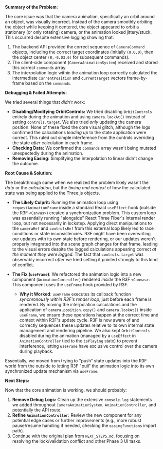 
**Summary of the Problem:**

The core issue was that the camera animation, specifically an orbit around an object, was visually incorrect. Instead of the camera smoothly orbiting the object while keeping it centered, the object appeared to orbit a stationary (or only rotating) camera, or the animation looked jittery/stuck. This occurred despite extensive logging showing that:

1.  The backend API provided the correct sequence of `CameraCommand` objects, including the correct target coordinates (initially `(0,0,0)`, then the object center `(0,-0.03,0)` for subsequent commands).
2.  The client-side component (`CameraAnimationSystem`) received and stored this correct `commands` array.
3.  The interpolation logic within the animation loop correctly calculated the intermediate `currentPosition` and `currentTarget` vectors frame-by-frame based on the `commands`.

**Debugging & Failed Attempts:**

We tried several things that *didn't* work:

*   **Disabling/Modifying OrbitControls:** We tried disabling `OrbitControls` entirely during the animation and using `camera.lookAt()` instead of setting `controls.target`. We also tried *only* updating the camera position. None of these fixed the core visual glitch, although the logs confirmed the calculations *leading up* to the state application were correct. This ruled out simple interference from the controls overriding the state *after* calculation in each frame.
*   **Checking Data:** We confirmed the `commands` array wasn't being mutated unexpectedly during the animation.
*   **Removing Easing:** Simplifying the interpolation to linear didn't change the outcome.

**Root Cause & Solution:**

The breakthrough came when we realized the problem likely wasn't the *data* or the *calculation*, but the *timing and context* of how the calculated state was being applied to the Three.js objects.

*   **The Likely Culprit:** Running the animation loop using `requestAnimationFrame` inside a standard React `useEffect` hook (outside the R3F `<Canvas>`) created a synchronization problem. This custom loop was essentially running "alongside" React Three Fiber's internal render loop, but not necessarily in lockstep. Applying direct manipulations to the `cameraRef` and `controlsRef` from this external loop likely led to race conditions or state inconsistencies. R3F might have been overwriting our updates with its own state before rendering, or our updates weren't properly integrated into the scene graph changes for that frame, leading to the visual errors despite the logged calculations appearing correct *at the moment they were logged*. The fact that `controls.target` was observably incorrect *after* we tried setting it pointed strongly to this kind of conflict.

*   **The Fix (`useFrame`):** We refactored the animation logic into a new component (`AnimationController`) rendered *inside* the R3F `<Canvas>`. This component uses the `useFrame` hook provided by R3F.
    *   **Why it Worked:** `useFrame` executes its callback function *synchronously within R3F's render loop*, just before each frame is rendered. By moving the interpolation calculations and the application of `camera.position.copy()` and `camera.lookAt()` inside `useFrame`, we ensure these operations happen at the correct time and context within R3F's update cycle. R3F is now aware of and correctly sequences these updates relative to its own internal state management and rendering pipeline. We also kept `OrbitControls` disabled during the animation (managed by a `useEffect` in `AnimationController` tied to the `isPlaying` state) to prevent interference, letting `useFrame` have exclusive control over the camera during playback.

Essentially, we moved from trying to "push" state updates into the R3F world from the outside to letting R3F "pull" the animation logic into its own synchronized update mechanism via `useFrame`.

**Next Steps:**

Now that the core animation is working, we should probably:

1.  **Remove Debug Logs:** Clean up the extensive `console.log` statements we added throughout `CameraAnimationSystem`, `AnimationController`, and potentially the API route.
2.  **Refine `AnimationController`:** Review the new component for any potential edge cases or further improvements (e.g., more robust pause/resume handling if needed, checking the `easingFunctions` import path).
3.  Continue with the original plan from `NEXT_STEPS.md`, focusing on resolving the lock/validation conflict and other Phase 3 UI tasks.


